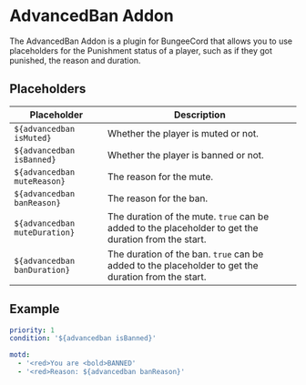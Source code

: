 # AdvancedBan Addon

The AdvancedBan Addon is a plugin for BungeeCord that allows you to use placeholders for the Punishment status of a player, such as if they got punished, the reason and duration.

## Placeholders

| Placeholder                   | Description                                                                                          |
|-------------------------------|------------------------------------------------------------------------------------------------------|
| `${advancedban isMuted}`      | Whether the player is muted or not.                                                                  |
| `${advancedban isBanned}`     | Whether the player is banned or not.                                                                 |
| `${advancedban muteReason}`   | The reason for the mute.                                                                             |
| `${advancedban banReason}`    | The reason for the ban.                                                                              |
| `${advancedban muteDuration}` | The duration of the mute. `true` can be added to the placeholder to get the duration from the start. |
| `${advancedban banDuration}`  | The duration of the ban. `true` can be added to the placeholder to get the duration from the start.  |

## Example

```yaml title="banned.yml"
priority: 1
condition: '${advancedban isBanned}'

motd:
  - '<red>You are <bold>BANNED'
  - '<red>Reason: ${advancedban banReason}'
```